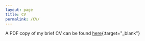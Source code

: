 ```yaml
---
layout: page
title: CV
permalink: /CV/
---
```


A PDF copy of my brief CV can be found [here](../assets/DeclanBennettCV.pdf){:target="_blank"}

